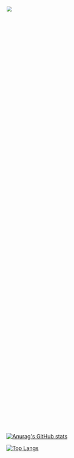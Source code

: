 [<img width="1379" height="auto" src="https://raw.githubusercontent.com/rei-smz/rei-smz/metrics-renders/metrics.svg" style="zoom: 80%;">](#)

[![Anurag's GitHub stats](https://github-readme-stats.vercel.app/api?username=rei-smz&count_private=true&show_icons=true&include_all_commits=true)](https://github.com/anuraghazra/github-readme-stats)

[![Top Langs](https://github-readme-stats.vercel.app/api/top-langs/?username=rei-smz&layout=compact)](https://github.com/anuraghazra/github-readme-stats)
